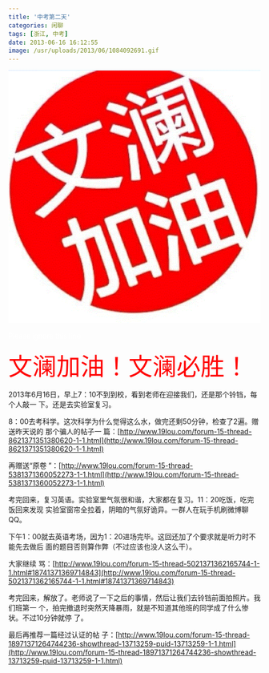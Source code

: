 ```yaml
---
title: '中考第二天'
categories: 闲聊
tags: [浙江, 中考]
date: 2013-06-16 16:12:55
image: /usr/uploads/2013/06/1084092691.gif
---
```


![文澜加油](../../../../../../public/usr/uploads/2013/06/1084092691.gif)

<span style="color:#fff">Please ignore this line</span>

<span style="color:#ff0000;font-size:48px">文澜加油！文澜必胜！</span>

2013年6月16日，早上7：10不到到校，看到老师在迎接我们，还是那个铃铛，每个人敲一
下。还是去实验室复习。

8：00去考科学。这次科学为什么觉得这么水，做完还剩50分钟，检查了2遍。赠送昨天说的
那个骗人的帖子一
篇：[http://www.19lou.com/forum-15-thread-8621371351380620-1-1.html](http://www.19lou.com/forum-15-thread-8621371351380620-1-1.html)

再赠送“原卷
”：[http://www.19lou.com/forum-15-thread-5381371360052273-1-1.html](http://www.19lou.com/forum-15-thread-5381371360052273-1-1.html)

考完回来，复习英语。实验室里气氛很和谐，大家都在复习。11：20吃饭，吃完饭回来发现
实验室窗帘全拉着，阴暗的气氛好诡异。一群人在玩手机刷微博聊QQ。

下午1：00就去英语考场，因为1：20进场完毕。这回还加了个要求就是听力时不能先去做后
面的题目否则算作弊（不过应该也没人这么干）。

大家继续
骂：[http://www.19lou.com/forum-15-thread-5021371362165744-1-1.html#18741371369714843](http://www.19lou.com/forum-15-thread-5021371362165744-1-1.html#18741371369714843)

考完回来，解放了。老师说了一下之后的事情，然后让我们去铃铛前面拍照片。我们班第一
个，拍完撤退时突然天降暴雨，就是不知道其他班的同学成了什么惨状。不过10分钟就停
了。

最后再推荐一篇经过认证的帖
子：[http://www.19lou.com/forum-15-thread-18971371264744236-showthread-13713259-puid-13713259-1-1.html](http://www.19lou.com/forum-15-thread-18971371264744236-showthread-13713259-puid-13713259-1-1.html)
